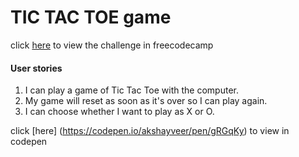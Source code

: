 # TIC TAC TOE game

click [here](https://www.freecodecamp.com/challenges/build-a-tic-tac-toe-game)
to view the challenge in freecodecamp

#### User stories
1. I can play a game of Tic Tac Toe with the computer.
2. My game will reset as soon as it's over so I can play again.
3. I can choose whether I want to play as X or O.

click [here] (https://codepen.io/akshayveer/pen/gRGqKy) to view in codepen
